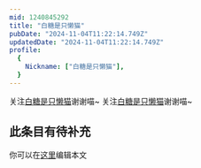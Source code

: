```yaml
---
mid: 1240845292
title: "白糖是只懒猫"
pubDate: "2024-11-04T11:22:14.749Z"
updatedDate: "2024-11-04T11:22:14.749Z"
profile:
  {
    Nickname: ["白糖是只懒猫"],
  }
---
```


关注[白糖是只懒猫](https://space.bilibili.com/1240845292)谢谢喵~ 关注[白糖是只懒猫](https://space.bilibili.com/1240845292)谢谢喵~

## 此条目有待补充
你可以在[这里](https://github.com/Yuhanawa/VTuber.ICU-Content/edit/master/v/白糖是只懒猫/index.md)编辑本文
